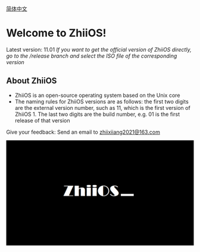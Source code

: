 [简体中文](./README.md)

# Welcome to ZhiiOS!

Latest version: 11.01 
*If you want to get the official version of ZhiiOS directly, go to the /release branch and select the ISO file of the corresponding version*

## About ZhiiOS

- ZhiiOS is an open-source operating system based on the Unix core
- The naming rules for ZhiiOS versions are as follows: the first two digits are the external version number, such as 11, which is the first version of ZhiiOS 1. The last two digits are the build number, e.g. 01 is the first release of that version 

Give your feedback: Send an email to zhiixiiang2021@163.com

![ZhiiOS 1](./ZhiiOS.png)

